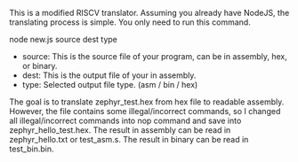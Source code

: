 This is a modified RISCV translator.
Assuming you already have NodeJS, the translating process is simple.
You only need to run this command.

node new.js source dest type

- source: This is the source file of your program, can be in assembly, hex, or binary.
- dest: This is the output file of your in assembly.
- type: Selected output file type. (asm / bin / hex)

The goal is to translate zephyr_test.hex from hex file to readable assembly. However, the file contains some illegal/incorrect commands, so I changed all illegal/incorrect commands into nop command and save into zephyr_hello_test.hex.
The result in assembly can be read in zephyr_hello.txt or test_asm.s. The result in binary can be read in test_bin.bin.
